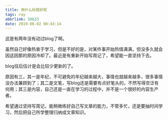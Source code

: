 ```yaml
---
title: 用什么标题好呢
tags: ray
abbrlink: 50633
date: 2019-06-02 00:43:14
---
```


这是有两年没有动过blog了啊。

虽然自己好像热衷于学习，但是不好的是，对某件事开始热情满满，但没多久就会因这因那的原因冷却了。最近是有重新开始写周记了，希望能一直坚持下去。

blog往后估计是会比较少更新的了。

原因有三，其一是年纪，不可避免的年纪越来越大，事情也就越来越多，很多事情没办法兼顾到了；其二是文笔，写blog还是需要有点好笔头的，不然写得空泛有何用；其三是内容，自己还是一直在学习的过程中，并不是一个很好的内容生产者。

<!-- more -->

希望通过坚持写周记，能稍微练好自己写文章的能力，不管多忙，还是要抽时间学习，然后把自己所学整理归纳成文章知识。